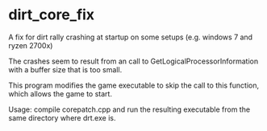 # dirt_core_fix
A fix for dirt rally crashing at startup on some setups (e.g. windows 7 and ryzen 2700x)

The crashes seem to result from an call to GetLogicalProcessorInformation with a buffer size that is too small.

This program modifies the game executable to skip the call to this function, which allows the game to start.

Usage:
compile corepatch.cpp and run the resulting executable from the same directory where drt.exe is.